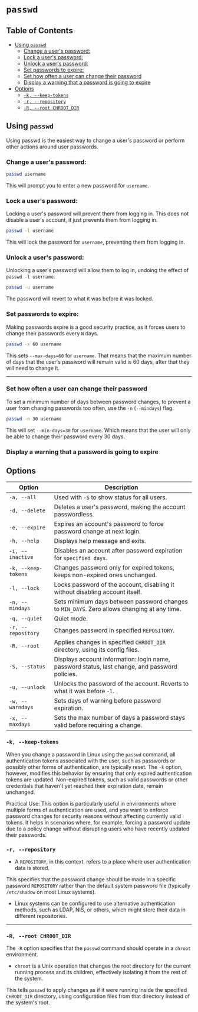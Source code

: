 
# `passwd`

## Table of Contents
* [Using `passwd`](#using-passwd) 
    * [Change a user's password:](#change-a-users-password) 
    * [Lock a user's password:](#lock-a-users-password) 
    * [Unlock a user's password:](#unlock-a-users-password) 
    * [Set passwords to expire:](#set-passwords-to-expire) 
    * [Set how often a user can change their password](#set-how-often-a-user-can-change-their-password) 
    * [Display a warning that a password is going to expire](#display-a-warning-that-a-password-is-going-to-expire) 
* [Options](#options) 
    * [`-k, --keep-tokens`](#k-keeptokens) 
    * [`-r, --repository`](#r-repository) 
    * [`-R, --root CHROOT_DIR`](#r-root-chrootdir) 

## Using `passwd`
Using passwd is the easiest way to change a user's password or 
perform other actions around user passwords.

### Change a user's password:
```bash
passwd username
```
This will prompt you to enter a new password for `username`.

### Lock a user's password:
Locking a user's password will prevent them from logging in.
This does not disable a user's account, it just prevents them from logging in.
```bash
passwd -l username
```
This will lock the password for `username`, preventing them from logging in.  

### Unlock a user's password:
Unlocking a user's password will allow them to log in, undoing
the effect of `passwd -l username`.
```bash
passwd -u username
```
The password will revert to what it was before it was locked.  


### Set passwords to expire:
Making passwords expire is a good security practice, as it
forces users to change their passwords every `N` days.
```bash
passwd -x 60 username
```
This sets `--max-days=60` for `username`.
That means that the maximum number of days that the user's password
will remain valid is 60 days, after that they will need to change it. 

---

### Set how often a user can change their password

To set a minimum number of days between password changes,
to prevent a user from changing passwords too often, 
use the `-n` (`--mindays`) flag.
```bash
passwd -n 30 username
```
This will set `--min-days=30` for `username`.
Which means that the user will only be able to change their
password every 30 days.  


### Display a warning that a password is going to expire


## Options

| Option           | Description
|-|-
| `-a, --all`      | Used with `-S` to show status for all users.
| `-d, --delete`   | Deletes a user's password, making the account passwordless.
| `-e, --expire`   | Expires an account's password to force password change at next login.
| `-h, --help`     | Displays help message and exits.
| `-i, --inactive` | Disables an account after password expiration for `specified days`.
| `-k, --keep-tokens`| Changes password only for expired tokens, keeps non-expired ones unchanged.
| `-l, --lock`     | Locks password of the account, disabling it without disabling account itself.
| `-n, --mindays`  | Sets minimum days between password changes to `MIN_DAYS`. Zero allows changing at any time.
| `-q, --quiet`    | Quiet mode.
| `-r, --repository` | Changes password in specified `REPOSITORY`.
| `-R, --root`     | Applies changes in specified `CHROOT_DIR` directory, using its config files.
| `-S, --status`   | Displays account information: login name, password status, last change, and password policies.
| `-u, --unlock`   | Unlocks the password of the account. Reverts to what it was before `-l`.
| `-w, --warndays` | Sets days of warning before password expiration.
| `-x, --maxdays`  | Sets the max number of days a password stays valid before requiring a change.


### `-k, --keep-tokens`

When you change a password in Linux using the `passwd` command, all authentication tokens associated with the user, such as passwords or possibly other forms of authentication, are typically reset. The `-k` option, however, modifies this behavior by ensuring that only expired authentication tokens are updated. Non-expired tokens, such as valid passwords or other credentials that haven't yet reached their expiration date, remain unchanged.

Practical Use: This option is particularly useful in environments where multiple forms of authentication are used, and you want to enforce password changes for security reasons without affecting currently valid tokens. It helps in scenarios where, for example, forcing a password update due to a policy change without disrupting users who have recently updated their passwords.

### `-r, --repository`
* A `REPOSITORY`, in this context, refers to a place where user authentication data is stored.

This specifies that the password change should be made in a specific 
password `REPOSITORY` rather than the default system password file (typically
`/etc/shadow` on most Linux systems).

* Linux systems can be configured to use alternative authentication methods, such
  as LDAP, NIS, or others, which might store their data in different repositories.

---

### `-R, --root CHROOT_DIR`

The `-R` option specifies that the `passwd` command should operate in a `chroot` environment.  

* `chroot` is a Unix operation that changes the root directory for the current running
  process and its children, effectively isolating it from the rest of the system.

This tells `passwd` to apply changes as if it were running inside
the specified `CHROOT_DIR` directory, using configuration files from that
directory instead of the system's root.

<!-- ## Using `chage` -->
